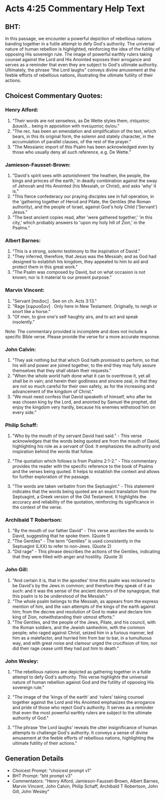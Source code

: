 # Acts 4:25 Commentary Help Text

## BHT:
In this passage, we encounter a powerful depiction of rebellious nations banding together in a futile attempt to defy God's authority. The universal nature of human rebellion is highlighted, reinforcing the idea of the futility of opposing His sovereign rule. The image of powerful earthly rulers taking counsel against the Lord and His Anointed exposes their arrogance and serves as a reminder that even they are subject to God's ultimate authority. Ultimately, the phrase "the Lord laughs" conveys divine amusement at the feeble efforts of rebellious nations, illustrating the ultimate futility of their actions.

## Choicest Commentary Quotes:
### Henry Alford:
1. "Their words are not senseless, as De Wette styles them, στόματος Δαυεὶδ… being in apposition with πνεύματος ἁγίου."
2. "The rec. has been an emendation and simplification of the text, which bears, in this its original form, the solemn and stately character, in the accumulation of parallel clauses, of the rest of the prayer."
3. "The Messianic import of this Psalm has been acknowledged even by those who usually deny all such reference, e.g. De Wette."

### Jamieson-Fausset-Brown:
1. "David's spirit sees with astonishment 'the heathen, the people, the kings and princes of the earth,' in deadly combination against the sway of Jehovah and His Anointed (his Messiah, or Christ), and asks 'why' it is."
2. "This fierce confederacy our praying disciples see in full operation, in the 'gathering together of Herod and Pilate, the Gentiles (the Roman authority), and the people of Israel, against God's holy Child ('Servant') Jesus."
3. "The best ancient copies read, after 'were gathered together,' 'in this city,' which probably answers to 'upon my holy hill of Zion,' in the Psalms."

### Albert Barnes:
1. "This is a strong, solemn testimony to the inspiration of David."
2. "They inferred, therefore, that Jesus was the Messiah; and as God had designed to establish his kingdom, they appealed to him to aid and protect them in this great work."
3. "The Psalm was composed by David, but on what occasion is not known; nor is it material to our present purpose."

### Marvin Vincent:
1. "Servant [παιδος] . See on ch. Acts 3:13."
2. "Rage [εφρυαξαν] . Only here in New Testament. Originally, to neigh or snort like a horse."
3. "Of men, to give one's self haughty airs, and to act and speak insolently."

Note: The commentary provided is incomplete and does not include a specific Bible verse. Please provide the verse for a more accurate response.

### John Calvin:
1. "They ask nothing but that which God hath promised to perform, so that his will and power are joined together, to the end they may fully assure themselves that they shall obtain their requests."
2. "When the whole world hath done what it can to overthrow it, yet all shall be in vain; and herein their godliness and sincere zeal, in that they are not so much careful for their own safety, as for the increasing and advancement of the kingdom of Christ."
3. "We must need confess that David speaketh of himself, who after he was chosen king by the Lord, and anointed by Samuel the prophet, did enjoy the kingdom very hardly, because his enemies withstood him on every side."

### Philip Schaff:
1. "Who by the mouth of thy servant David hast said." - This verse acknowledges that the words being quoted are from the mouth of David, highlighting his role as a servant of God. It emphasizes the authority and inspiration behind the words that follow.

2. "The quotation which follows is from Psalms 2:1-2." - This commentary provides the reader with the specific reference to the book of Psalms and the verses being quoted. It helps to establish the context and allows for further exploration of the passage.

3. "The words are taken verbatim from the Septuagint." - This statement indicates that the words being quoted are an exact translation from the Septuagint, a Greek version of the Old Testament. It highlights the accuracy and reliability of the quotation, reinforcing its significance in the context of the verse.

### Archibald T Robertson:
1. "By the mouth of our father David" - This verse ascribes the words to David, suggesting that he spoke them. (Quote 1)
2. "The Gentiles" - The term "Gentiles" is used consistently in the Septuagint (LXX) to refer to non-Jews. (Quote 2)
3. "Did rage" - This phrase describes the actions of the Gentiles, indicating that they were filled with anger and hostility. (Quote 3)

### John Gill:
1. "And certain it is, that in the apostles' time this psalm was reckoned to be David's by the Jews in common; and therefore they speak of it as such: and it was the sense of the ancient doctors of the synagogue, that this psalm is to be understood of the Messiah."
2. "The whole psalm belongs to the Messiah, as appears from the express mention of him, and the vain attempts of the kings of the earth against him; from the decree and resolution of God to make and declare him king of Zion, notwithstanding their utmost efforts."
3. "The Gentiles, and the people of the Jews, Pilate, and his council, with the Roman soldiers, and the Jewish sanhedrim, with the common people; who raged against Christ, seized him in a furious manner, led him as a malefactor, and hurried him from bar to bar, in a tumultuous way, and with great noise and clamour urged the crucifixion of him; nor did their rage cease until they had put him to death."

### John Wesley:
1. "The rebellious nations are depicted as gathering together in a futile attempt to defy God's authority. This verse highlights the universal nature of human rebellion against God and the futility of opposing His sovereign rule." 

2. "The image of the 'kings of the earth' and 'rulers' taking counsel together against the Lord and His Anointed emphasizes the arrogance and pride of those who reject God's authority. It serves as a reminder that even the most powerful earthly rulers are subject to the ultimate authority of God."

3. "The phrase 'the Lord laughs' reveals the utter insignificance of human attempts to challenge God's authority. It conveys a sense of divine amusement at the feeble efforts of rebellious nations, highlighting the ultimate futility of their actions."


## Generation Details
- Choicest Prompt: "choicest prompt v1"
- BHT Prompt: "bht prompt v3"
- Commentators: "Henry Alford, Jamieson-Fausset-Brown, Albert Barnes, Marvin Vincent, John Calvin, Philip Schaff, Archibald T Robertson, John Gill, John Wesley"
